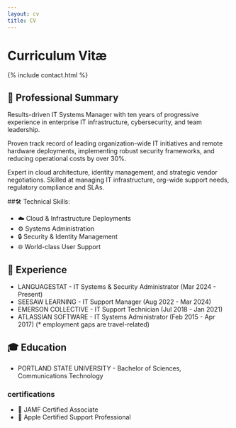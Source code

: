 ```yaml
---
layout: cv
title: CV
---
```


# Curriculum Vitæ

{% include contact.html %}

## 🍎 Professional Summary

Results-driven IT Systems Manager with ten years of progressive experience in enterprise IT infrastructure, cybersecurity, and team leadership. 

Proven track record of leading organization-wide IT initiatives and remote hardware deployments, implementing robust security frameworks, and reducing operational costs by over 30%. 

Expert in cloud architecture, identity management, and strategic vendor negotiations. Skilled at managing IT infrastructure, org-wide support needs, regulatory compliance and SLAs.


##🛠️ Technical Skills:

* ☁️ Cloud & Infrastructure Deployments
* ⚙️ Systems Administration
* 🔒 Security & Identity Management
* 🌐 World-class User Support

## 💼 Experience

* LANGUAGESTAT - IT Systems & Security Administrator (Mar 2024 - Present)
* SEESAW LEARNING - IT Support Manager (Aug 2022 - Mar 2024)
* EMERSON COLLECTIVE - IT Support Technician (Jul 2018 - Jan 2021)
* ATLASSIAN SOFTWARE - IT Systems Administrator (Feb 2015 - Apr 2017)
                        (* employment gaps are travel-related)

## 🎓 Education

* PORTLAND STATE UNIVERSITY - Bachelor of Sciences, Communications Technology

### certifications

* 🍎 JAMF Certified Associate
* 🍎 Apple Certified Support Professional

